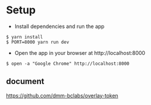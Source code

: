 # Setup

* Install dependencies and run the app

```
$ yarn install
$ PORT=8000 yarn run dev
```

* Open the app in your browser at http://localhost:8000

```
$ open -a "Google Chrome" http://localhost:8000
```

## document

https://github.com/dmm-bclabs/overlay-token
